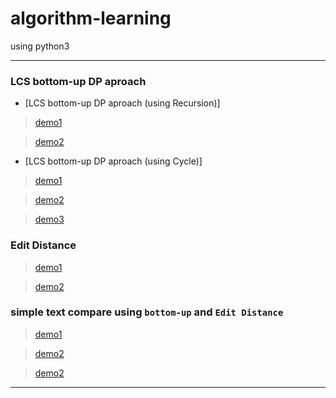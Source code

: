 # algorithm-learning
using python3

----------------------------
### LCS bottom-up DP aproach
* [LCS bottom-up DP aproach (using Recursion)] 
> [demo1](https://github.com/guanrongjia/algorithm-learning/blob/master/LCS%20bottom-up%20DP%20aproach/test1.1.py)

> [demo2](https://github.com/guanrongjia/algorithm-learning/blob/master/LCS%20bottom-up%20DP%20aproach/test2.1.py)


* [LCS bottom-up DP aproach (using Cycle)]
> [demo1](https://github.com/guanrongjia/algorithm-learning/blob/master/LCS%20bottom-up%20DP%20aproach/test1.2.py)

> [demo2](https://github.com/guanrongjia/algorithm-learning/blob/master/LCS%20bottom-up%20DP%20aproach/test2.2.py)

> [demo3](https://github.com/guanrongjia/algorithm-learning/blob/master/LCS%20bottom-up%20DP%20aproach/test3.2.py)


### Edit Distance
> [demo1](https://github.com/)

> [demo2](https://github.com/)


### simple text compare using `bottom-up` and `Edit Distance`
> [demo1](https://github.com/)

> [demo2](https://github.com/)

> [demo2](https://github.com/)
----------------------------

